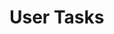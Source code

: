 # User Tasks
<!-- 
FORMAT GUIDE - DO NOT DELETE

## User Query: "[Exact query text as a single continuous string with all line breaks removed]"
- Task: [Brief task description]
  - [ ] [Detailed subtask]
  - [ ] [Detailed subtask]
- Task: [Brief task description]
  - [ ] [Detailed subtask]
  - [ ] [Detailed subtask]

Notes:
- All user queries must be recorded chronologically
- Every query must have at least one task with detailed subtasks
- Only subtasks should have checkboxes, not main tasks
- Mark incomplete subtasks with [ ] and completed subtasks with [x]
- Record the exact user query with all line breaks removed
- A task is considered complete when all its subtasks are marked complete
-->